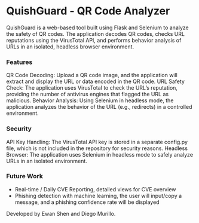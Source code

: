 # QuishGuard - QR Code Analyzer
QuishGuard is a web-based tool built using Flask and Selenium to analyze the safety of QR codes. The application decodes QR codes, checks URL reputations using the VirusTotal API, and performs behavior analysis of URLs in an isolated, headless browser environment.

### Features
QR Code Decoding: Upload a QR code image, and the application will extract and display the URL or data encoded in the QR code.
URL Safety Check: The application uses VirusTotal to check the URL’s reputation, providing the number of antivirus engines that flagged the URL as malicious.
Behavior Analysis: Using Selenium in headless mode, the application analyzes the behavior of the URL (e.g., redirects) in a controlled environment.

### Security
API Key Handling: The VirusTotal API key is stored in a separate config.py file, which is not included in the repository for security reasons.
Headless Browser: The application uses Selenium in headless mode to safely analyze URLs in an isolated environment.

### Future Work
- Real-time / Daily CVE Reporting, detailed views for CVE overview
- Phishing detection with machine learning, the user will input/copy a message, and a phishing confidence rate will be displayed

Developed by Ewan Shen and Diego Murillo.
